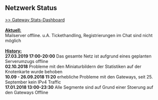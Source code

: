 ## Netzwerk Status
<a target='_blank' href="https://stats.ffmuc.net/dashboard/db/network-overview">>> Gateway Stats-Dashboard</a>
<br>
<br><u><b>Aktuell:</b></u>
<br>Mailserver offline. u.A. Tickethandling, Registrierungen im Chat sind nicht möglich
<br>
<br><u><b>History:</b></u>
<br><b>27.03.2019 17:00-20:00</b> Das gesamte Netz ist aufgrund eines geplanten Serverumzugs offline
<br><b>02.10.2018</b> Probleme mit den Miniaturbildern der Statistiken auf der Knotenkarte wurde behoben
<br><b>10.09 - 26.09.2018 11:20</b> erhebliche Probleme mit den Gateways, seit 25. September kein IPv4 Traffic
<br><b>17.01.2018 13:00-23:30</b> Alle Segmente sind auf Grund einer Stoerung auf den Gateways Offline
<br>
